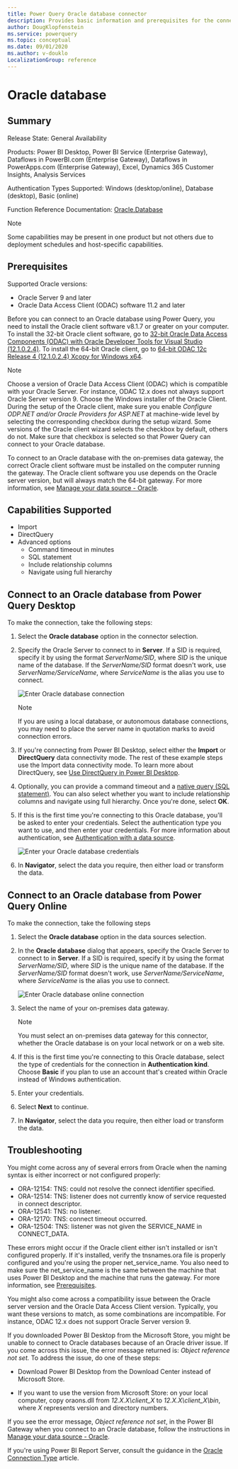 ```yaml
---
title: Power Query Oracle database connector
description: Provides basic information and prerequisites for the connector, and instructions on how to connect to your Oracle database using the connector.
author: DougKlopfenstein
ms.service: powerquery
ms.topic: conceptual
ms.date: 09/01/2020
ms.author: v-douklo
LocalizationGroup: reference
---
```


# Oracle database
 
## Summary
 
Release State: General Availability

Products: Power BI Desktop, Power BI Service (Enterprise Gateway), Dataflows in PowerBI.com (Enterprise Gateway), Dataflows in PowerApps.com (Enterprise Gateway), Excel, Dynamics 365 Customer Insights, Analysis Services

Authentication Types Supported: Windows (desktop/online), Database (desktop), Basic (online)

Function Reference Documentation: [Oracle.Database](https://docs.microsoft.com/powerquery-m/oracle-database)

>[!Note]
> Some capabilities may be present in one product but not others due to deployment schedules and host-specific capabilities.

## Prerequisites

Supported Oracle versions:

* Oracle Server 9 and later
* Oracle Data Access Client (ODAC) software 11.2 and later

Before you can connect to an Oracle database using Power Query, you need to install the Oracle client software v8.1.7 or greater on your computer. To install the 32-bit Oracle client software, go to [32-bit Oracle Data Access Components (ODAC) with Oracle Developer Tools for Visual Studio (12.1.0.2.4)](https://www.oracle.com/technetwork/topics/dotnet/utilsoft-086879.html). To install the 64-bit Oracle client, go to [64-bit ODAC 12c Release 4 (12.1.0.2.4) Xcopy for Windows x64](https://www.oracle.com/technetwork/database/windows/downloads/index-090165.html).

>[!Note]
>Choose a version of Oracle Data Access Client (ODAC) which is compatible with your Oracle Server. For instance, ODAC 12.x does not always support Oracle Server version 9. Choose the Windows installer of the Oracle Client. During the setup of the Oracle client, make sure you enable *Configure ODP.NET and/or Oracle Providers for ASP.NET* at machine-wide level by selecting the corresponding checkbox during the setup wizard. Some versions of the Oracle client wizard selects the checkbox by default, others do not. Make sure that checkbox is selected so that Power Query can connect to your Oracle database.

To connect to an Oracle database with the on-premises data gateway, the correct Oracle client software must be installed on the computer running the gateway. The Oracle client software you use depends on the Oracle server version, but will always match the 64-bit gateway. For more information, see [Manage your data source - Oracle](https://docs.microsoft.com/power-bi/connect-data/service-gateway-onprem-manage-oracle).

## Capabilities Supported
* Import
* DirectQuery
* Advanced options
   * Command timeout in minutes
   * SQL statement
   * Include relationship columns
   * Navigate using full hierarchy
    
## Connect to an Oracle database from Power Query Desktop

To make the connection, take the following steps:
 
1. Select the **Oracle database** option in the connector selection.
 
2. Specify the Oracle Server to connect to in **Server**. If a SID is required, specify it by using the format *ServerName/SID*, where *SID* is the unique name of the database. If the *ServerName/SID* format doesn't work, use *ServerName/ServiceName*, where *ServiceName* is the alias you use to connect.

   ![Enter Oracle database connection](./media/oracle-database/select-database.png)

   >[!Note]
   > If you are using a local database, or autonomous database connections, you may need to place the server name in quotation marks to avoid connection errors.
   
3. If you're connecting from Power BI Desktop, select either the **Import** or **DirectQuery** data connectivity mode. The rest of these example steps use the Import data connectivity mode. To learn more about DirectQuery, see [Use DirectQuery in Power BI Desktop](https://docs.microsoft.com/power-bi/connect-data/desktop-use-directquery).

4. Optionally, you can provide a command timeout and a [native query (SQL statement)](../native-database-query.md). You can also select whether you want to include relationship columns and navigate using full hierarchy. Once you're done, select **OK**.

5. If this is the first time you're connecting to this Oracle database, you'll be asked to enter your credentials. Select the authentication type you want to use, and then enter your credentials. For more information about authentication, see [Authentication with a data source](../connectorauthentication.md).

   ![Enter your Oracle database credentials](./media/oracle-database/sign-in.png)

6. In **Navigator**, select the data you require, then either load or transform the data.

## Connect to an Oracle database from Power Query Online

To make the connection, take the following steps

1. Select the **Oracle database** option in the data sources selection.

2. In the **Oracle database** dialog that appears, specify the Oracle Server to connect to in **Server**. If a SID is required, specify it by using the format *ServerName/SID*, where *SID* is the unique name of the database. If the *ServerName/SID* format doesn't work, use *ServerName/ServiceName*, where *ServiceName* is the alias you use to connect.

   ![Enter Oracle database online connection](./media/oracle-database/select-database-online.png)

3. Select the name of your on-premises data gateway.

   >[!Note]
   > You must select an on-premises data gateway for this connector, whether the Oracle database is on your local network or on a web site.

4. If this is the first time you're connecting to this Oracle database, select the type of credentials for the connection in **Authentication kind**. Choose **Basic** if you plan to use an account that's created within Oracle instead of Windows authentication. 

5. Enter your credentials.

6. Select **Next** to continue.

7. In **Navigator**, select the data you require, then either load or transform the data.

## Troubleshooting

You might come across any of several errors from Oracle when the naming syntax is either incorrect or not configured properly:

* ORA-12154: TNS: could not resolve the connect identifier specified.
* ORA-12514: TNS: listener does not currently know of service requested in connect descriptor.
* ORA-12541: TNS: no listener.
* ORA-12170: TNS: connect timeout occurred.
* ORA-12504: TNS: listener was not given the SERVICE_NAME in CONNECT_DATA.

These errors might occur if the Oracle client either isn't installed or isn't configured properly. If it's installed, verify the tnsnames.ora file is properly configured and you're using the proper net_service_name. You also need to make sure the net_service_name is the same between the machine that uses Power BI Desktop and the machine that runs the gateway. For more information, see [Prerequisites](#prerequisites).

You might also come across a compatibility issue between the Oracle server version and the Oracle Data Access Client version. Typically, you want these versions to match, as some combinations are incompatible. For instance, ODAC 12.x does not support Oracle Server version 9.

If you downloaded Power BI Desktop from the Microsoft Store, you might be unable to connect to Oracle databases because of an Oracle driver issue. If you come across this issue, the error message returned is: *Object reference not set.* To address the issue, do one of these steps:

* Download Power BI Desktop from the Download Center instead of Microsoft Store.

* If you want to use the version from Microsoft Store: on your local computer, copy oraons.dll from *12.X.X\client_X* to *12.X.X\client_X\bin*, where *X* represents version and directory numbers.

If you see the error message, *Object reference not set*, in the Power BI Gateway when you connect to an Oracle database, follow the instructions in [Manage your data source - Oracle](https://docs.microsoft.com/power-bi/connect-data/service-gateway-onprem-manage-oracle).

If you're using Power BI Report Server, consult the guidance in the [Oracle Connection Type](https://docs.microsoft.com/sql/reporting-services/report-data/oracle-connection-type-ssrs) article.

